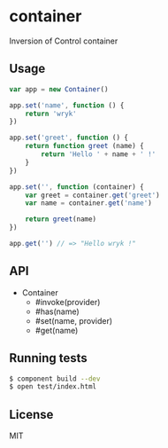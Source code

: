 # container
  Inversion of Control container

## Usage
```javascript
var app = new Container()

app.set('name', function () {
    return 'wryk'
})

app.set('greet', function () {
    return function greet (name) {
        return 'Hello ' + name + ' !'
    }
})

app.set('', function (container) {
    var greet = container.get('greet')
    var name = container.get('name')

    return greet(name)
})

app.get('') // => "Hello wryk !"
```

## API
  * Container
    * #invoke(provider)
    * #has(name)
    * #set(name, provider)
    * #get(name)

## Running tests
```bash
$ component build --dev
$ open test/index.html
```

## License
  MIT
